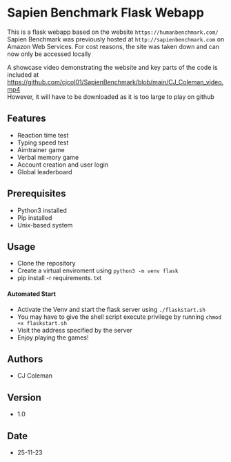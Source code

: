 # Sapien Benchmark Flask Webapp
This is a flask webapp based on the website ```https://humanbenchmark.com/```  
Sapien Benchmark was previously hosted at ```http://sapienbenchmark.com``` on Amazon Web Services. For cost reasons, the site was taken down and can now only be accessed locally  

A showcase video demonstrating the website and key parts of the code is included at https://github.com/cjcol01/SapienBenchmark/blob/main/CJ_Coleman_video.mp4  
However, it will have to be downloaded as it is too large to play on github

## Features
- Reaction time test
- Typing speed test
- Aimtrainer game
- Verbal memory game
- Account creation and user login
- Global leaderboard

## Prerequisites
- Python3 installed
- Pip installed
- Unix-based system

## Usage
- Clone the repository
- Create a virtual enviroment using ```python3 -m venv flask```
- pip install -r requirements. txt

#### Automated Start
- Activate the Venv and start the flask server using ```./flaskstart.sh```
- You may have to give the shell script execute privilege by running ```chmod +x flaskstart.sh``` 
- Visit the address specified by the server
- Enjoy playing the games!

## Authors

- CJ Coleman

## Version

- 1.0

## Date

- 25-11-23
